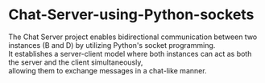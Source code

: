 # Chat-Server-using-Python-sockets
The Chat Server project enables bidirectional communication between two instances (B and D) by utilizing Python's socket programming.   
It establishes a server-client model where both instances can act as both the server and the client simultaneously,   
allowing them to exchange messages in a chat-like manner.

